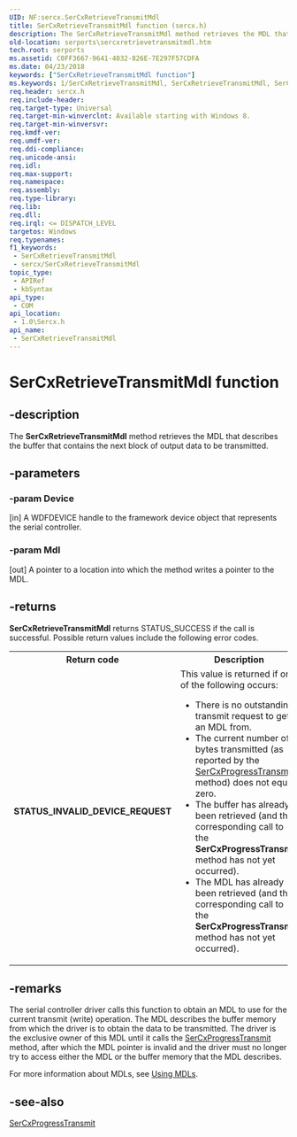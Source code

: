 ```yaml
---
UID: NF:sercx.SerCxRetrieveTransmitMdl
title: SerCxRetrieveTransmitMdl function (sercx.h)
description: The SerCxRetrieveTransmitMdl method retrieves the MDL that describes the buffer that contains the next block of output data to be transmitted.
old-location: serports\sercxretrievetransmitmdl.htm
tech.root: serports
ms.assetid: C0FF3667-9641-4032-826E-7E297F57CDFA
ms.date: 04/23/2018
keywords: ["SerCxRetrieveTransmitMdl function"]
ms.keywords: 1/SerCxRetrieveTransmitMdl, SerCxRetrieveTransmitMdl, SerCxRetrieveTransmitMdl method [Serial Ports], serports.sercxretrievetransmitmdl
req.header: sercx.h
req.include-header: 
req.target-type: Universal
req.target-min-winverclnt: Available starting with Windows 8.
req.target-min-winversvr: 
req.kmdf-ver: 
req.umdf-ver: 
req.ddi-compliance: 
req.unicode-ansi: 
req.idl: 
req.max-support: 
req.namespace: 
req.assembly: 
req.type-library: 
req.lib: 
req.dll: 
req.irql: <= DISPATCH_LEVEL
targetos: Windows
req.typenames: 
f1_keywords:
 - SerCxRetrieveTransmitMdl
 - sercx/SerCxRetrieveTransmitMdl
topic_type:
 - APIRef
 - kbSyntax
api_type:
 - COM
api_location:
 - 1.0\Sercx.h
api_name:
 - SerCxRetrieveTransmitMdl
---
```


# SerCxRetrieveTransmitMdl function


## -description

The <b>SerCxRetrieveTransmitMdl</b> method retrieves the MDL that describes the buffer that contains the next block of output data to be transmitted.

## -parameters

### -param Device 

[in]
A WDFDEVICE handle to the framework device object that represents the serial controller.

### -param Mdl 

[out]
A pointer to a location into which the method writes a pointer to the MDL.

## -returns

<b>SerCxRetrieveTransmitMdl</b> returns STATUS_SUCCESS if the call is successful. Possible return values include the following error codes.

<table>
<tr>
<th>Return code</th>
<th>Description</th>
</tr>
<tr>
<td width="40%">
<dl>
<dt><b>STATUS_INVALID_DEVICE_REQUEST</b></dt>
</dl>
</td>
<td width="60%">
This value is returned if one of the following occurs:

<ul>
<li>There is no outstanding transmit request to get an MDL from.</li>
<li>The current number of bytes transmitted (as reported by the <a href="/windows-hardware/drivers/ddi/sercx/nf-sercx-sercxprogresstransmit">SerCxProgressTransmit</a> method) does not equal zero.</li>
<li>The buffer has already been retrieved (and the corresponding call to the <b>SerCxProgressTransmit</b> method has not yet occurred).</li>
<li>The MDL has already been retrieved (and the corresponding call to the <b>SerCxProgressTransmit</b> method has not yet occurred).</li>
</ul>
</td>
</tr>
</table>

## -remarks

The serial controller driver calls this function to obtain an MDL to use for the current transmit (write) operation. The MDL describes the buffer memory from which the driver is to obtain the data to be transmitted. The driver is the exclusive owner of this MDL until it calls the <a href="/windows-hardware/drivers/ddi/sercx/nf-sercx-sercxprogresstransmit">SerCxProgressTransmit</a> method, after which the MDL pointer is invalid and the driver must no longer try to access either the MDL or the buffer memory that the MDL describes.

For more information about MDLs, see <a href="/windows-hardware/drivers/kernel/using-mdls">Using MDLs</a>.

## -see-also

<a href="/windows-hardware/drivers/ddi/sercx/nf-sercx-sercxprogresstransmit">SerCxProgressTransmit</a>